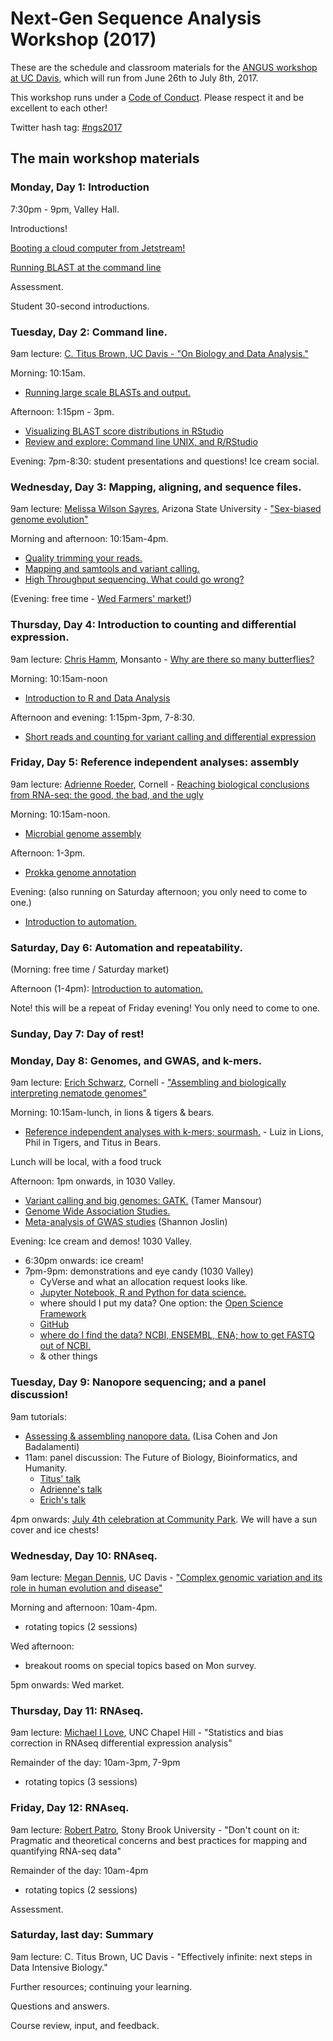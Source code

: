 # Next-Gen Sequence Analysis Workshop (2017)

These are the schedule and classroom materials for the
[ANGUS workshop at UC Davis](http://ivory.idyll.org/dibsi/ANGUS.html),
which will run from June 26th to July 8th, 2017.

This workshop runs under a [Code of Conduct](code-of-conduct.html). Please
respect it and be excellent to each other!

Twitter hash tag: [#ngs2017](https://twitter.com/search?f=tweets&q=%23ngs2017&src=typd)

## The main workshop materials

### Monday, Day 1: Introduction

7:30pm - 9pm, Valley Hall.

Introductions!

[Booting a cloud computer from Jetstream!](jetstream/boot.html)

[Running BLAST at the command line](running-command-line-blast.html)

Assessment.

Student 30-second introductions.

### Tuesday, Day 2: Command line.

9am lecture: [C. Titus Brown, UC Davis - "On Biology and Data Analysis."](https://osf.io/nsab3/)

Morning: 10:15am.
* [Running large scale BLASTs and output.](running-blast-large-scale.html)

Afternoon: 1:15pm - 3pm.
* [Visualizing BLAST score distributions in RStudio](visualizing-blast-scores-with-RStudio.html)
* [Review and explore: Command line UNIX, and R/RStudio](command-line-and-rstudio.html)

Evening: 7pm-8:30: student presentations and questions! Ice cream social.

### Wednesday, Day 3: Mapping, aligning, and sequence files.

9am lecture:
[Melissa Wilson Sayres](http://www.wilsonsayreslab.org/), Arizona State University - ["Sex-biased genome evolution"](https://osf.io/czj42/)

Morning and afternoon: 10:15am-4pm.
* [Quality trimming your reads.](quality-trimming.html)
* [Mapping and samtools and variant calling.](variant-calling.html)
* [High Throughput sequencing. What could go wrong?](https://github.com/wltrimbl/whatcouldgowrong)

(Evening: free time - [Wed Farmers' market!](http://www.davisfarmersmarket.org/))

### Thursday, Day 4: Introduction to counting and differential expression.

9am lecture: [Chris Hamm](https://butterflyology.github.io/about-me.html), Monsanto - [Why are there so many butterflies?](https://osf.io/3j5yf/)

Morning: 10:15am-noon
* [Introduction to R and Data Analysis](introduction-to-R-and-dataframes.html)

Afternoon and evening: 1:15pm-3pm, 7-8:30.
* [Short reads and counting for variant calling and differential expression](counting.html)

### Friday, Day 5: Reference independent analyses: assembly

9am lecture: [Adrienne Roeder](http://roeder.wicmb.cornell.edu/), Cornell - [Reaching biological conclusions from RNA-seq: the good, the bad, and the ugly](https://osf.io/qz3m6/)

Morning: 10:15am-noon.
* [Microbial genome assembly](genome-assembly.html)

Afternoon: 1-3pm.
* [Prokka genome annotation](prokka_genome_annotation.html)

Evening: (also running on Saturday afternoon; you only need to come to one.)
* [Introduction to automation.](introduction-to-automation.html)

### Saturday, Day 6: Automation and repeatability.

(Morning: free time / Saturday market)

Afternoon (1-4pm): [Introduction to automation.](introduction-to-automation.html)

Note! this will be a repeat of Friday evening! You only need to come to one.

### Sunday, Day 7: Day of rest!

### Monday, Day 8: Genomes, and GWAS, and k-mers.

9am lecture: [Erich Schwarz](https://mbg.cornell.edu/people/erich-schwarz), Cornell - ["Assembling and biologically interpreting nematode genomes"](https://osf.io/9yu76/)

Morning: 10:15am-lunch, in lions & tigers & bears.
* [Reference independent analyses with k-mers; sourmash.](kmers-and-sourmash.html) - Luiz in Lions, Phil in Tigers, and Titus in Bears.

Lunch will be local, with a food truck

Afternoon: 1pm onwards, in 1030 Valley.
* [Variant calling and big genomes: GATK.](GATK_pipeline.html) (Tamer Mansour)
* [Genome Wide Association Studies.](GWAS.html)
* [Meta-analysis of GWAS studies](meta_GWAS.html) (Shannon Joslin)
   
Evening: Ice cream and demos! 1030 Valley.
* 6:30pm onwards: ice cream!
* 7pm-9pm: demonstrations and eye candy (1030 Valley)
  - CyVerse and what an allocation request looks like.
  - [Jupyter Notebook, R and Python for data science.](Jupyter-Notebook-Notes.html)
  - where should I put my data? One option: the [Open Science Framework](the_osf.html)
  - [GitHub](github.html)
  - [where do I find the data? NCBI, ENSEMBL, ENA; how to get FASTQ out of NCBI.](database_resources.html)
  - & other things

### Tuesday, Day 9: Nanopore sequencing; and a panel discussion!

9am tutorials:
* [Assessing & assembling nanopore data.](analyzing_nanopore_data.html) (Lisa Cohen and Jon Badalamenti)
* 11am: panel discussion: The Future of Biology, Bioinformatics, and Humanity.
   * [Titus' talk](https://osf.io/zbqtv/)
   * [Adrienne's talk](https://osf.io/8mb2y/)
   * [Erich's talk](https://osf.io/5sr93/)

4pm onwards: [July 4th celebration at Community Park](http://cityofdavis.org/city-hall/city-manager-s-office/community-events/fourth-of-july). We will have a sun cover and ice chests!

### Wednesday, Day 10: RNAseq.

9am lecture: [Megan Dennis](http://www.dennislab.org/), UC Davis - ["Complex genomic variation and its role in human evolution and disease"](https://osf.io/9d5ge/)

Morning and afternoon: 10am-4pm.
* rotating topics (2 sessions)

Wed afternoon:
* breakout rooms on special topics based on Mon survey.

5pm onwards: Wed market.

### Thursday, Day 11: RNAseq.

9am lecture: [Michael I Love](https://mikelove.github.io/), UNC Chapel Hill - "Statistics and bias correction in RNAseq differential expression analysis"

Remainder of the day: 10am-3pm, 7-9pm
* rotating topics (3 sessions)

### Friday, Day 12: RNAseq.

9am lecture: [Robert Patro](http://www.robpatro.com/redesign/), Stony Brook University - "Don't count on it: Pragmatic and theoretical concerns and best practices for mapping and quantifying RNA-seq data"

Remainder of the day: 10am-4pm
* rotating topics (2 sessions)

Assessment.

### Saturday, last day: Summary

9am lecture: C. Titus Brown, UC Davis - "Effectively infinite: next steps in Data Intensive Biology."

Further resources; continuing your learning.

Questions and answers.

Course review, input, and feedback.
